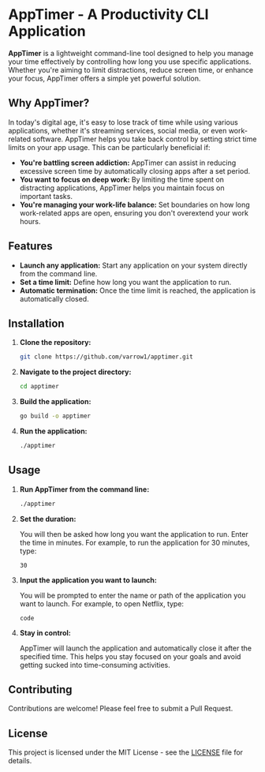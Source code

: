 # AppTimer - A Productivity CLI Application

**AppTimer** is a lightweight command-line tool designed to help you manage your time effectively by controlling how long you use specific applications. Whether you're aiming to limit distractions, reduce screen time, or enhance your focus, AppTimer offers a simple yet powerful solution.

## Why AppTimer?

In today's digital age, it's easy to lose track of time while using various applications, whether it's streaming services, social media, or even work-related software. AppTimer helps you take back control by setting strict time limits on your app usage. This can be particularly beneficial if:

- **You're battling screen addiction:** AppTimer can assist in reducing excessive screen time by automatically closing apps after a set period.
- **You want to focus on deep work:** By limiting the time spent on distracting applications, AppTimer helps you maintain focus on important tasks.
- **You're managing your work-life balance:** Set boundaries on how long work-related apps are open, ensuring you don't overextend your work hours.

## Features

- **Launch any application:** Start any application on your system directly from the command line.
- **Set a time limit:** Define how long you want the application to run.
- **Automatic termination:** Once the time limit is reached, the application is automatically closed.

## Installation

1. **Clone the repository:**

   ```bash
   git clone https://github.com/varrow1/apptimer.git
   ```

2. **Navigate to the project directory:**

   ```bash
   cd apptimer
   ```

3. **Build the application:**

   ```bash
   go build -o apptimer
   ```

4. **Run the application:**

   ```bash
   ./apptimer
   ```

## Usage

1. **Run AppTimer from the command line:**

   ```bash
   ./apptimer
   ```


2. **Set the duration:**
   
   You will then be asked how long you want the application to run. Enter the time in minutes. For example, to run the application for 30 minutes, type:

   ```
   30
   ```

3. **Input the application you want to launch:**
   
   You will be prompted to enter the name or path of the application you want to launch. For example, to open Netflix, type:

   ```
   code
   ```


4. **Stay in control:**
   
   AppTimer will launch the application and automatically close it after the specified time. This helps you stay focused on your goals and avoid getting sucked into time-consuming activities.

## Contributing

Contributions are welcome! Please feel free to submit a Pull Request.

## License

This project is licensed under the MIT License - see the [LICENSE](LICENSE) file for details.

